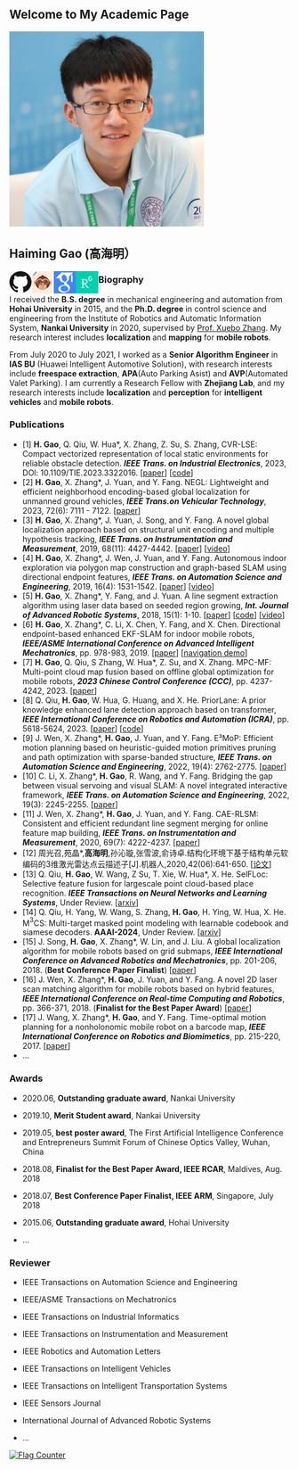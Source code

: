 ## Welcome to My Academic Page

<p align = "left">
  <img src=".\pic\ghm.png" width = "350" height = "350" alt="gaohaiming"/>
</p>


## Haiming Gao (高海明）


[<img src=".\pic\github.jpg" width = "40" height = "" alt="github" align="left"/>](http://github.com/ghm0819)[<img src=".\pic\csdn.jpg" width = "40" height = "" alt="csdn" align="left"/>](https://blog.csdn.net/qq_24893115)[<img src=".\pic\gs.png" width = "40" height = "" alt="scholar" align="left"/>](https://scholar.google.com.hk/citations?user=Vz_6DDwAAAAJ&hl=zh-CN&oi=ao)[<img src=".\pic\rg.png" width = "40" height = "" alt="research" align="left"/>](https://www.researchgate.net/profile/Haiming-Gao-2)

###  Biography

I received the **B.S. degree** in mechanical engineering and automation from **Hohai University** in 2015, and the **Ph.D. degree** in control science and engineering from the Institute of Robotics and Automatic Information System, **Nankai University** in 2020, supervised by [Prof. Xuebo Zhang](https://ai.nankai.edu.cn/info/1033/3984.htm). My research interest includes **localization** and **mapping** for **mobile robots**.

From July 2020 to July 2021, I worked as a **Senior Algorithm Engineer** in **IAS BU** (Huawei Intelligent Automotive Solution), with research interests include **freespace extraction**, **APA**(Auto Parking Asist) and **AVP**(Automated Valet Parking). I am currently a Research Fellow with **Zhejiang Lab**, and my research interests include **localization** and **perception** for **intelligent vehicles** and **mobile robots**.


### Publications

+ [1] **H. Gao**, Q. Qiu, W. Hua\*, X. Zhang, Z. Su, S. Zhang, CVR-LSE: Compact vectorized representation of local static environments for reliable obstacle detection. ***IEEE Trans. on Industrial Electronics***, 2023, DOl: 10.1109/TIE.2023.3322016. [[paper](https://ieeexplore.ieee.org/document/10287883)] [[code](https://github.com/ghm0819/cvr_lse)]
+ [2] **H. Gao**, X. Zhang\*, J. Yuan, and Y. Fang. NEGL: Lightweight and efficient neighborhood encoding-based global localization for unmanned ground vehicles, ***IEEE Trans.on Vehicular Technology***, 2023, 72(6): 7111 - 7122. [[paper](https://ieeexplore.ieee.org/document/10024765)]
+ [3] **H. Gao**, X. Zhang\*, J. Yuan, J. Song, and Y. Fang. A novel global localization approach based on structural unit encoding and multiple hypothesis tracking, ***IEEE Trans. on Instrumentation and Measurement***, 2019, 68(11): 4427-4442. [[paper](https://ieeexplore.ieee.org/document/8621041)] [[video](https://www.youtube.com/watch?v=0MTvEsSSSz4)]
+ [4] **H. Gao**, X. Zhang\*, J. Wen, J. Yuan, and Y. Fang. Autonomous indoor exploration via polygon map construction and graph-based SLAM using directional endpoint features, ***IEEE Trans. on Automation Science and Engineering***, 2019, 16(4): 1531-1542. [[paper](https://ieeexplore.ieee.org/document/8573855)] [[video](https://www.youtube.com/watch?v=D2Ds_DYySRE)]
+ [5] **H. Gao**, X. Zhang\*, Y. Fang, and J. Yuan. A line segment extraction algorithm using laser data based on seeded region growing, ***Int. Journal of Advanced Robotic Systems***, 2018, 15(1): 1-10. [[paper](https://journals.sagepub.com/doi/epub/10.1177/1729881418755245)] [[code](https://github.com/NKU-MobFly-Robotics/laser-line-segment)] [[video](https://www.youtube.com/watch?v=yNN9NRioOBc)]
+ [6] **H. Gao**, X. Zhang\*, C. Li, X. Chen, Y. Fang, and X. Chen. Directional endpoint-based enhanced EKF-SLAM for indoor mobile robots, ***IEEE/ASME International Conference on Advanced Intelligent Mechatronics***, pp. 978-983, 2019. [[paper](https://ieeexplore.ieee.org/document/8868577)] [[navigation demo](https://www.youtube.com/watch?v=cu_ZK6mHmj0)]
+ [7] **H. Gao**, Q. Qiu, S Zhang, W. Hua\*, Z. Su, and X. Zhang. MPC-MF: Multi-point cloud map fusion based on offline global optimization for mobile robots, ***2023 Chinese Control Conference (CCC)***, pp. 4237-4242, 2023. [[paper](https://ieeexplore.ieee.org/document/10239948)]
+ [8] Q. Qiu, **H. Gao**, W. Hua, G. Huang, and X. He. PriorLane: A prior knowledge enhanced lane detection approach based on transformer, ***IEEE International Conference on Robotics and Automation (ICRA)***, pp. 5618-5624, 2023. [[paper](https://ieeexplore.ieee.org/document/10161356)] [[code](https://github.com/vincentqqb/PriorLane)]
+ [9] J. Wen, X. Zhang\*, **H. Gao**, J. Yuan, and Y. Fang. E³MoP: Efficient motion planning based on heuristic-guided motion primitives pruning and path optimization with sparse-banded structure, ***IEEE Trans. on Automation Science and Engineering***, 2022, 19(4): 2762-2775. [[paper](https://ieeexplore.ieee.org/document/9627934)]
+ [10] C. Li, X. Zhang\*, **H. Gao**, R. Wang, and Y. Fang. Bridging the gap between visual servoing and visual SLAM: A novel integrated interactive framework, ***IEEE Trans. on Automation Science and Engineering***, 2022, 19(3): 2245-2255. [[paper](https://ieeexplore.ieee.org/document/9392367)]
+ [11] J. Wen, X. Zhang\*, **H. Gao**, J. Yuan, and Y. Fang. CAE-RLSM: Consistent and efficient redundant line segment merging for online feature map building, ***IEEE Trans. on Instrumentation and Measurement***, 2020, 69(7): 4222-4237. [[paper](https://ieeexplore.ieee.org/document/8882497)]
+ [12] 周光召,苑晶\*,**高海明**,孙沁璇,张雪波,俞诗卓.结构化环境下基于结构单元软编码的3维激光雷达点云描述子[J].机器人,2020,42(06):641-650. [[论文](https://kns.cnki.net/kcms2/article/abstract?v=3uoqIhG8C44YLTlOAiTRKibYlV5Vjs7i8oRR1PAr7RxjuAJk4dHXonRMFKNxjDxoxdhVwbsDLApY-eqH6_JAUvftlY0adeN-&uniplatform=NZKPT)]
+ [13] Q. Qiu, **H. Gao**, W. Wang, Z Su, T. Xie, W. Hua\*, X. He. SelFLoc: Selective feature fusion for largescale point cloud-based place recognition. ***IEEE Transactions on Neural Networks and Learning Systems***, Under Review. [[arxiv](https://arxiv.org/abs/2306.01205)]
+ [14] Q. Qiu, H. Yang, W. Wang, S. Zhang, **H. Gao**, H. Ying, W. Hua, X. He. M$^3$CS: Multi-target masked point modeling with learnable codebook and siamese decoders. **AAAI-2024**, Under Review. [[arxiv](https://arxiv.org/abs/2309.13235)]
+ [15] J. Song, **H. Gao**, X. Zhang\*, W. Lin, and J. Liu. A global localization algorithm for mobile robots based on grid submaps, ***IEEE International Conference on Advanced Robotics and Mechatronics***, pp. 201-206, 2018. (**Best Conference Paper Finalist**) [[paper](https://ieeexplore.ieee.org/document/8610874)]
+ [16]  J. Wen, X. Zhang\*, **H. Gao**, J. Yuan, and Y. Fang. A novel 2D laser scan matching algorithm for mobile robots based on hybrid features, ***IEEE International Conference on Real-time Computing and Robotics***, pp. 366-371, 2018. (**Finalist for the Best Paper Award**) [[paper](https://ieeexplore.ieee.org/document/8621744)]
+ [17] J. Wang, X. Zhang\*, **H. Gao**, and Y. Fang. Time-optimal motion planning for a nonholonomic mobile robot on a barcode map, ***IEEE International Conference on Robotics and Biomimetics***, pp. 215-220, 2017. [[paper](https://ieeexplore.ieee.org/document/8324420)]
+ ...




### Awards

+ 2020.06, **Outstanding graduate award**, Nankai University

+ 2019.10, **Merit Student award**, Nankai University

+ 2019.05, **best poster award**, The First Artificial Intelligence Conference and Entrepreneurs Summit Forum of Chinese Optics Valley, Wuhan, China

+ 2018.08, **Finalist for the Best Paper Award, IEEE RCAR**, Maldives, Aug. 2018

+ 2018.07, **Best Conference Paper Finalist, IEEE ARM**, Singapore, July 2018

+ 2015.06, **Outstanding graduate award**, Hohai University

+ ...




### Reviewer

+ IEEE Transactions on Automation Science and Engineering

+ IEEE/ASME Transactions on Mechatronics

+ IEEE Transactions on Industrial Informatics

+ IEEE Transactions on Instrumentation and Measurement

+ IEEE Robotics and Automation Letters

+ IEEE Transactions on Intelligent Vehicles

+ IEEE Transactions on Intelligent Transportation Systems

+ IEEE Sensors Journal

+ International Journal of Advanced Robotic Systems

+ ...



<a href="https://info.flagcounter.com/bjoL"><img src="https://s01.flagcounter.com/map/bjoL/size_l/txt_000000/border_CCCCCC/pageviews_0/viewers_0/flags_0/" alt="Flag Counter" border="0"></a>
